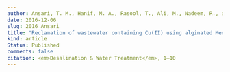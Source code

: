 ```yaml
---
author: Ansari, T. M., Hanif, M. A., Rasool, T., Ali, M., Nadeem, R., and <b>Yaseen, M.</b>
date: 2016-12-06
slug: 2016_Ansari
title: "Reclamation of wastewater containing Cu(II) using alginated Mentha spicata biomass"
kind: article
Status: Published
comments: false
citation: <em>Desalination & Water Treatment</em>, 1–10
---
```

